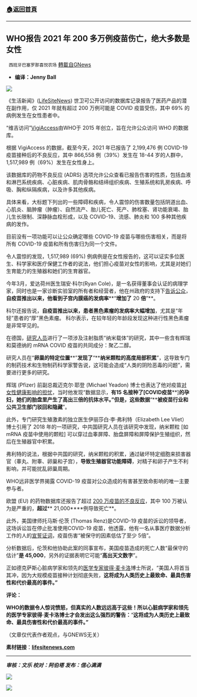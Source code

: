 ###  [:house:返回首頁](https://github.com/ourhimalayas/txt)
---


## WHO报告 2021 年 200 多万例疫苗伤亡，绝大多数是女性
` 西班牙巴塞罗那喜悦农场` [轉載自GNews](https://gnews.org/zh-hans/1582924/)

- **编译：Jenny Ball**


![](https://assets.gnews.org/wp-content/uploads/2021/10/tempsnip277-1.png)

《生活新闻》([LifeSiteNews](https://lifesitenews.com/)) 世卫可公开访问的数据库记录报告了医药产品的潜在副作用，仅 2021 年就有超过 200 万例可能是 COVID 疫苗受伤，其中 69% 的病例发生在女性患者中。

“维吉访问”[VigiAccess](https://www.vigiaccess.org/)由WHO于 2015 年创立，旨在允许公众访问 WHO 的数据库。

根据 VigiAccess 的数据，截至今天，2021 年已报告了 2,199,476 例 COVID-19 疫苗接种后的不良反应，其中 866,558 例（39%）发生在 18-44 岁的人群中，1,517,989 例（69%）发生在女性身上。

该数据库的药物不良反应 (ADRS) 选项允许公众查看已报告伤害的性质，包括血液和淋巴系统疾病、心脏疾病、肌肉骨骼和结缔组织疾病、生殖系统和乳房疾病、呼吸、胸和纵隔疾病，以及许多其他疾病。

具体来看，大标题下列出的一些障碍和疾病，令人震惊的伤害数量包括阴道出血、心肌炎、脑肿瘤（肿瘤）、自然流产、胎儿死亡、死产、肺栓塞、肾功能衰竭、胎儿生长限制、深静脉血栓形成，以及 COVID-19、流感、肺炎和 100 多种其他疾病的发作。

目前没有一项功能可以让公众确定哪些 COVID-19 疫苗与哪些伤害相关，而是将所有 COVID-19 疫苗和所有伤害归为同一个文件。

令人震惊的发现，1,517,989 (69%) 例病例是在女性报告的，这可以证实多位医生、科学家和医疗保健工作者的说法，他们担心疫苗对女性的影响，尤其是对她们生育能力的生殖器和她们的生育器官。

今年3月，爱达荷州医生瑞安·科尔(Ryan Cole)，是一名获得董事会认证的病理学家，同时也是一家诊断实验室的所有者和经营者，他在州政府的支持下[告诉公众](https://www.lifesitenews.com/news/idaho-doctor-reports-a-20-times-increase-of-cancer-in-vaccinated-patients/)，**自疫苗推出以来，他看到子宫内膜癌的发病率****“****增加了**** 20 ****倍****”**。

科尔还报告说，**自疫苗推出以来，患者黑色素瘤的发病率大幅增加**，尤其是“年轻”患者的“厚”黑色素瘤。 科尔表示，在较年轻的年龄段发现这种进行性黑色素瘤是非常罕见的。

在德国，[研究人员](https://www.sciencedirect.com/science/article/abs/pii/S0168365912000892)进行了一项涉及注射脂质“纳米载体”的研究，其中一些含有辉瑞和莫德纳的 mRNA COVID 疫苗的共同成分：聚乙二醇。

研究人员在“**卵巢的特定位置****”****发现了****“****纳米颗粒的高度局部积累**”，这导致专门的制药技术和生物制药科学家警告说，这可能会造成“人类的阴险恶毒的问题”，需要进行更多的研究。

辉瑞 (Pfizer) 前副总裁迈克尔·耶登 (Michael Yeadon) 博士也表达了他对疫苗[对女性健康影响的担忧](https://www.lifesitenews.com/news/pfizer-vp-vaccination-women-is-stupid-infertility/)，当时他发现“数据显示，**有****15 ****名接种了****[COVID****疫苗****]****的孕妇，她们的胎盘里产生了高出三倍的抗体水平**。”但是，**这些数据****“****被疫苗行业和公共卫生部门驳回和隐藏**”。

此外，专门研究生殖激素的独立医生伊丽莎白·李·弗利特（Elizabeth Lee Vliet）博士引用了 2018 年的一项研究，中共国研究人员在该研究中发现，纳米颗粒 [如 mRNA 疫苗中使用的颗粒] 可以穿过血睾屏障、胎盘屏障和屏障保护生殖组织，然后在生殖器官中积累。

弗利特的说法，根据中共国的研究，纳米颗粒的积累，通过破坏特定细胞来损害器官（睾丸、附睾、卵巢和子宫），**导致生殖器官功能障碍**，对精子和卵子产生不利影响，并可能扰乱卵巢周期。

WHO远非医学界揭露 COVID-19 疫苗对公众造成的有害甚至致命影响的唯一主要参与者。

欧盟 (EU) 的药物数据库还报告了超过 [200 万疫苗的不良反应](https://www.lifesitenews.com/news/covid-shots-linked-to-2-million-injuries-21766-deaths-in-europe-eu-reports/)，其中 100 万被认为是严重的，**超过**** 21,000****例导致死亡**。

此外，美国律师托马斯·伦茨 (Thomas Renz)是COVID-19 疫苗的诉讼的领导者，这场诉讼旨在停止批准使用COVID-19 疫苗，他透露，他有一名从事医疗数据分析工作的人的[宣誓证词](https://www.lifesitenews.com/news/attorney-45k-deaths-from-coronavirus-vaccines-a-conservative-estimate/)，疫苗伤害“被保守的因素低估了至少 5倍”。

分析数据后，伦茨和他协助此案的同事宣布，美国疫苗造成的死亡人数“最保守的估计”**是 45,000**，另外的证据表明它可能“**高出天文数字**”。

正如德克萨斯心脏病学家和领先的[医学专家彼得·麦卡洛](https://www.lifesitenews.com/news/doctor-covid-vaccination-program-most-deadly-in-history/)博士所说，“美国人将首当其冲，因为大规模疫苗接种计划彻底失败，**这将成为人类历史上最致命、最具伤害性和代价最高的事件。”**

**评论：**

**WHO的数据令人惊诧愤怒，但真实的人数远远高于这些！所以心脏病学家和领先的医学专家彼得·麦卡洛博士才会发出这么强烈的警告：**“**这将成为人类历史上最致命、最具伤害性和代价最高的事件。”**

（文章仅代表作者观点，与GNEWS无关）

**素材链接**：**[lifesitenews.com](https://www.lifesitenews.com/news/who-database-reports-over-2-million-potential-covid-jab-injuries-in-2021-vast-majority-in-women/)**

* * *

***审核：文乐
校对：阿伯塔
发布：信心满满***

![](https://assets.gnews.org/wp-content/uploads/2021/10/tempsnip190.png)

![](https://assets.gnews.org/wp-content/uploads/2021/10/tempsnip277.png)
